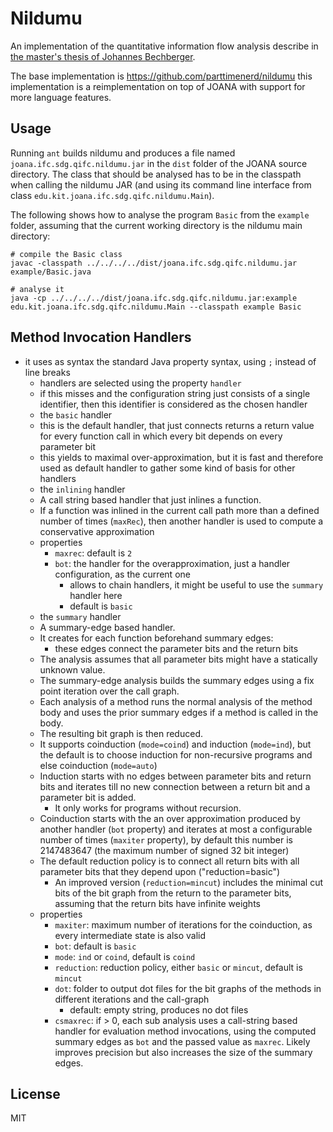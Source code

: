 Nildumu
=======

An implementation of the quantitative information flow analysis describe in [the master's thesis of Johannes Bechberger](https://pp.info.uni-karlsruhe.de/publication.php?id=bechberger18masterarbeit).

The base implementation is https://github.com/parttimenerd/nildumu
this implementation is a reimplementation on top of JOANA with support for more language features.

Usage
-----
Running `ant` builds nildumu and produces a file named `joana.ifc.sdg.qifc.nildumu.jar` in the `dist` folder of the JOANA source directory. The class that should be analysed has to be in the classpath when calling the nildumu JAR (and using its command line interface from class `edu.kit.joana.ifc.sdg.qifc.nildumu.Main`). 

The following shows how to analyse the program `Basic` from the `example` folder, assuming that the current working directory is the nildumu main directory:

```
# compile the Basic class
javac -classpath ../../../../dist/joana.ifc.sdg.qifc.nildumu.jar example/Basic.java

# analyse it
java -cp ../../../../dist/joana.ifc.sdg.qifc.nildumu.jar:example edu.kit.joana.ifc.sdg.qifc.nildumu.Main --classpath example Basic
```


Method Invocation Handlers
--------------------------
 - it uses as syntax the standard Java property syntax, using `;`
     instead of line breaks
   - handlers are selected using the property `handler`
   - if this misses and the configuration string just consists of
      a single identifier, then this identifier is considered as
      the chosen handler
   - the `basic` handler
    - this is the default handler, that just connects returns
      a return value for every function call in which every bit
      depends on every parameter bit
    - this yields to maximal over-approximation, but it is fast
      and therefore used as default handler to gather some kind of
      basis for other handlers
   - the `inlining` handler
    - A call string based handler that just inlines a function.
    - If a function was inlined in the current call path more
      than a defined number of times (`maxRec`), then another
      handler is used to compute a conservative approximation
    - properties
        - `maxrec`: default is `2`
        - `bot`: the handler for the overapproximation, just
          a handler configuration, as the current one
            - allows to chain handlers, it might be useful to use
              the `summary` handler here
            - default is `basic`
   - the `summary` handler
    - A summary-edge based handler.
    - It creates for each function beforehand summary edges:
        - these edges connect the parameter bits and the return bits
    - The analysis assumes that all parameter bits might have a
      statically unknown value.
    - The summary-edge analysis builds the summary edges using a
      fix point iteration over the call graph.
    - Each analysis of a method runs the normal analysis of the
      method body and uses the prior summary edges if a method is
      called in the body.
    - The resulting bit graph is then reduced.
    - It supports coinduction (`mode=coind`)
      and induction (`mode=ind`), but the default is to choose
      induction for non-recursive programs and else coinduction
      (`mode=auto`)
    - Induction starts with no edges between parameter bits and
      return bits and iterates till no new connection between a
      return bit and a parameter bit is added.
        - It only works for programs without recursion.
    - Coinduction starts with the an over approximation produced by
      another handler (`bot` property) and iterates at most a
      configurable number of times (`maxiter` property), by default
      this number is 2147483647 (the maximum number of signed 32 bit
      integer)
    - The default reduction policy is to connect all return bits
      with all parameter bits that they depend upon
      ("reduction=basic")
        - An improved version (`reduction=mincut`) includes the
          minimal cut bits of the bit graph from the return to the
          parameter bits, assuming that the return bits have
          infinite weights
    - properties
        - `maxiter`: maximum number of iterations for the
          coinduction, as every intermediate state is also valid
        - `bot`: default is `basic`
        - `mode`: `ind` or `coind`, default is `coind`
        - `reduction`: reduction policy, either `basic` or `mincut`,
          default is `mincut`
        - `dot`: folder to output dot files for the bit graphs of
          the methods in different iterations and the call-graph
            - default: empty string, produces no dot files
        - `csmaxrec`: if > 0, each sub analysis uses a call-string
          based handler for evaluation method invocations, using
          the computed summary edges as `bot` and the passed value
          as `maxrec`. Likely improves precision but also increases
          the size of the summary edges.

License
-------
MIT
